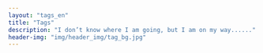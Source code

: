 ```yaml
---
layout: "tags_en"
title: "Tags"
description: "I don’t know where I am going, but I am on my way......"
header-img: "img/header_img/tag_bg.jpg"
---
```

